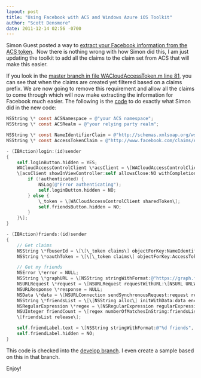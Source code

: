 ```yaml
---
layout: post
title: "Using Facebook with ACS and Windows Azure iOS Toolkit"
author: "Scott Densmore"
date: 2011-12-14 02:56 -0700
---
```


Simon Guest posted a way to [extract your Facebook information from the ACS token](http://simonguest.com/2011/11/11/extracting-and-using-facebook-oauth-token-from-acs).  Now there is nothing wrong with how Simon did this, I am just updating the toolkit to add all the claims to the claim set from ACS that will make this easier.

If you look in the [master branch in file WACloudAccessToken.m line 81](https://github.com/microsoft-dpe/wa-toolkit-ios/blob/master/library/Library/ACS/WACloudAccessToken.m), you can see that when the claims are created yet filtered based on a claims prefix. We are now going to remove this requirement and allow all the claims to come through which will now make extracting the information for Facebook much easier. The following is the [code](https://gist.github.com/1478309) to do exactly what Simon did in the new code:

```objective-c
NSString \* const ACSNamespace = @"your ACS namespace";
NSString \* const ACSRealm = @"your relying party realm";

NSString \* const NameIdentifierClaim = @"http://schemas.xmlsoap.org/ws/2005/05/identity/claims/nameidentifier";
NSString \* const AccessTokenClaim = @"http://www.facebook.com/claims/AccessToken";

- (IBAction)login:(id)sender
{
    self.loginButton.hidden = YES;
    WACloudAccessControlClient \*acsClient = \[WACloudAccessControlClient accessControlClientForNamespace:ACSNamespace realm:ACSRealm\];
    \[acsClient showInViewController:self allowsClose:NO withCompletionHandler:^(BOOL authenticated) {
        if (!authenticated) {
            NSLog(@"Error authenticating");
            self.loginButton.hidden = NO;
        } else {
            \_token = \[WACloudAccessControlClient sharedToken\];
            self.friendsButton.hidden = NO;
        }
    }\];
}

- (IBAction)friends:(id)sender
{
    // Get claims
    NSString \*fbuserId = \[\[\_token claims\] objectForKey:NameIdentifierClaim\];
    NSString \*oauthToken = \[\[\_token claims\] objectForKey:AccessTokenClaim\];

    // Get my friends
    NSError \*error = NULL;
    NSString \*graphURL = \[NSString stringWithFormat:@"https://graph.facebook.com/%@/friends?access\_token=%@",fbuserId,oauthToken\];
    NSURLRequest \*request = \[NSURLRequest requestWithURL:\[NSURL URLWithString:graphURL\]\];
    NSURLResponse \*response = NULL;
    NSData \*data = \[NSURLConnection sendSynchronousRequest:request returningResponse:&response error:&error\];
    NSString \*friendsList = \[\[NSString alloc\] initWithData:data encoding:NSUTF8StringEncoding\];
    NSRegularExpression \*regex = \[NSRegularExpression regularExpressionWithPattern:@"id" options:0 error:&error\];
    NSUInteger friendCount = \[regex numberOfMatchesInString:friendsList options:0 range:NSMakeRange(0, \[friendsList length\])\];
    \[friendsList release\];

    self.friendLabel.text = \[NSString stringWithFormat:@"%d friends", friendCount\];
    self.friendLabel.hidden = NO;
}
```

This code is checked into the [develop branch](https://github.com/microsoft-dpe/wa-toolkit-ios/tree/develop). I even create a sample based on this in that branch.

Enjoy!